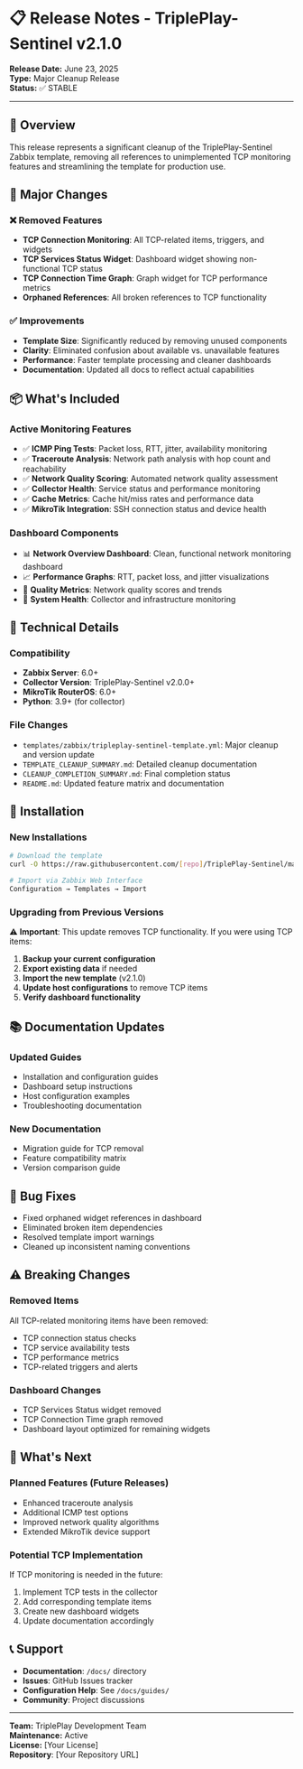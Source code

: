 # 📋 Release Notes - TriplePlay-Sentinel v2.1.0

**Release Date:** June 23, 2025  
**Type:** Major Cleanup Release  
**Status:** ✅ STABLE

---

## 🎯 Overview

This release represents a significant cleanup of the TriplePlay-Sentinel Zabbix template, removing all references to unimplemented TCP monitoring features and streamlining the template for production use.

## 🧹 Major Changes

### ❌ Removed Features
- **TCP Connection Monitoring**: All TCP-related items, triggers, and widgets
- **TCP Services Status Widget**: Dashboard widget showing non-functional TCP status
- **TCP Connection Time Graph**: Graph widget for TCP performance metrics
- **Orphaned References**: All broken references to TCP functionality

### ✅ Improvements
- **Template Size**: Significantly reduced by removing unused components
- **Clarity**: Eliminated confusion about available vs. unavailable features
- **Performance**: Faster template processing and cleaner dashboards
- **Documentation**: Updated all docs to reflect actual capabilities

## 📦 What's Included

### Active Monitoring Features
- ✅ **ICMP Ping Tests**: Packet loss, RTT, jitter, availability monitoring
- ✅ **Traceroute Analysis**: Network path analysis with hop count and reachability
- ✅ **Network Quality Scoring**: Automated network quality assessment
- ✅ **Collector Health**: Service status and performance monitoring
- ✅ **Cache Metrics**: Cache hit/miss rates and performance data
- ✅ **MikroTik Integration**: SSH connection status and device health

### Dashboard Components
- 📊 **Network Overview Dashboard**: Clean, functional network monitoring dashboard
- 📈 **Performance Graphs**: RTT, packet loss, and jitter visualizations
- 🎯 **Quality Metrics**: Network quality scores and trends
- 🔧 **System Health**: Collector and infrastructure monitoring

## 🔧 Technical Details

### Compatibility
- **Zabbix Server**: 6.0+
- **Collector Version**: TriplePlay-Sentinel v2.0.0+
- **MikroTik RouterOS**: 6.0+
- **Python**: 3.9+ (for collector)

### File Changes
- `templates/zabbix/tripleplay-sentinel-template.yml`: Major cleanup and version update
- `TEMPLATE_CLEANUP_SUMMARY.md`: Detailed cleanup documentation
- `CLEANUP_COMPLETION_SUMMARY.md`: Final completion status
- `README.md`: Updated feature matrix and documentation

## 🚀 Installation

### New Installations
```bash
# Download the template
curl -O https://raw.githubusercontent.com/[repo]/TriplePlay-Sentinel/main/templates/zabbix/tripleplay-sentinel-template.yml

# Import via Zabbix Web Interface
Configuration → Templates → Import
```

### Upgrading from Previous Versions
⚠️ **Important**: This update removes TCP functionality. If you were using TCP items:

1. **Backup your current configuration**
2. **Export existing data** if needed
3. **Import the new template** (v2.1.0)
4. **Update host configurations** to remove TCP items
5. **Verify dashboard functionality**

## 📚 Documentation Updates

### Updated Guides
- Installation and configuration guides
- Dashboard setup instructions
- Host configuration examples
- Troubleshooting documentation

### New Documentation
- Migration guide for TCP removal
- Feature compatibility matrix
- Version comparison guide

## 🐛 Bug Fixes

- Fixed orphaned widget references in dashboard
- Eliminated broken item dependencies
- Resolved template import warnings
- Cleaned up inconsistent naming conventions

## ⚠️ Breaking Changes

### Removed Items
All TCP-related monitoring items have been removed:
- TCP connection status checks
- TCP service availability tests
- TCP performance metrics
- TCP-related triggers and alerts

### Dashboard Changes
- TCP Services Status widget removed
- TCP Connection Time graph removed
- Dashboard layout optimized for remaining widgets

## 🔮 What's Next

### Planned Features (Future Releases)
- Enhanced traceroute analysis
- Additional ICMP test options
- Improved network quality algorithms
- Extended MikroTik device support

### Potential TCP Implementation
If TCP monitoring is needed in the future:
1. Implement TCP tests in the collector
2. Add corresponding template items
3. Create new dashboard widgets
4. Update documentation accordingly

## 📞 Support

- **Documentation**: `/docs/` directory
- **Issues**: GitHub Issues tracker
- **Configuration Help**: See `/docs/guides/`
- **Community**: Project discussions

---

**Team:** TriplePlay Development Team  
**Maintenance:** Active  
**License:** [Your License]  
**Repository**: [Your Repository URL]
